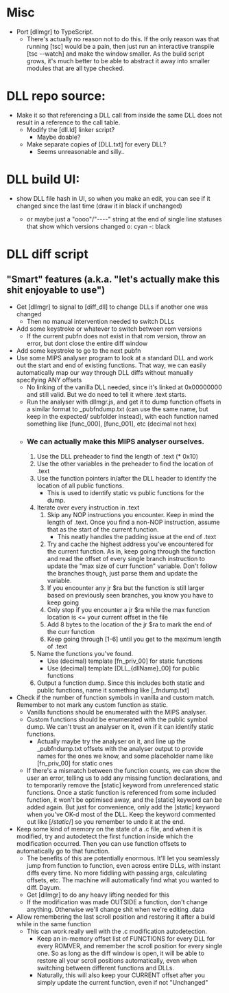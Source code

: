 

# Misc

- Port [dllmgr] to TypeScript.
    - There's actually no reason not to do this. If the only reason was that running [tsc] would be a pain, then just run an interactive transpile [tsc --watch] and make the window smaller. As the build script grows, it's much better to be able to abstract it away into smaller modules that are all type checked.


# DLL repo source:

- Make it so that referencing a DLL call from inside the same DLL does not result in a reference to the call table.
    - Modify the [dll.ld] linker script?
        - Maybe doable?
    - Make separate copies of [DLL.txt] for every DLL?
        - Seems unreasonable and silly..



# DLL build UI:

- show DLL file hash in UI, so when you make an edit, you can see if it changed since the last time (draw it in black if unchanged)

    - or maybe just a "oooo"/"----" string at the end of single line statuses that show which versions changed
        o: cyan
        -: black



# DLL diff script

## "Smart" features (a.k.a. "let's actually make this shit enjoyable to use")

- Get [dllmgr] to signal to [diff_dll] to change DLLs if another one was changed
    - Then no manual intervention needed to switch DLLs
- Add some keystroke or whatever to switch between rom versions
    - If the current pubfn does not exist in that rom version, throw an error, but dont close the entire diff window
- Add some keystroke to go to the next pubfn
- Use some MIPS analyser program to look at a standard DLL and work out the start and end of existing functions. That way, we can easily automatically map our way through DLL diffs without manually specifying ANY offsets
    - No linking of the vanilla DLL needed, since it's linked at 0x00000000 and still valid. But we do need to tell it where .text starts.
    - Run the analyser with dllmgr.js, and get it to dump function offsets in a similar format to _pubfndump.txt (can use the same name, but keep in the expected/ subfolder instead), with each function named something like [func_000], [func_001], etc (decimal not hex)
    - ### We can actually make this MIPS analyser ourselves.
        1. Use the DLL preheader to find the length of .text (* 0x10)
        2. Use the other variables in the preheader to find the location of .text
        3. Use the function pointers in/after the DLL header to identify the location of all public functions.
            - This is used to identify static vs public functions for the dump.
        3. Iterate over every instruction in .text
            1. Skip any NOP instructions you encounter. Keep in mind the length of .text. Once you find a non-NOP instruction, assume that as the start of the current function.
                - This neatly handles the padding issue at the end of .text
            2. Try and cache the highest address you've encountered for the current function. As in, keep going through the function and read the offset of every single branch instruction to update the "max size of curr function" variable. Don't follow the branches though, just parse them and update the variable.
            3. If you encounter any jr $ra but the function is still larger based on previously seen branches, you know you have to keep going
            4. Only stop if you encounter a jr $ra while the max function location is <= your current offset in the file
            5. Add 8 bytes to the location of the jr $ra to mark the end of the curr function
            6. Keep going through [1-6] until you get to the maximum length of .text
        4. Name the functions you've found.
            - Use (decimal) template [fn_priv_00]       for static functions
            - Use (decimal) template [DLL_{dllName}_00] for public functions
        5. Output a function dump. Since this includes both static and public functions, name it something like [_fndump.txt]
- Check if the number of function symbols in vanilla and custom match. Remember to not mark any custom function as static.
    - Vanilla functions should be enumerated with the MIPS analyser. 
    - Custom functions should be enumerated with the public symbol dump. We can't trust an analyser on it, even if it can identify static functions.
        - Actually maybe try the analyser on it, and line up the _pubfndump.txt offsets with the analyser output to provide names for the ones we know, and some placeholder name like [fn_priv_00] for static ones
    - If there's a mismatch between the function counts, we can show the user an error, telling us to add any missing function declarations, and to temporarily remove the [static] keyword from unreferenced static functions. Once a static function is referenced from some included function, it won't be optimised away, and the [static] keyword can be added again. But just for convenience, only add the [static] keyword when you've OK-d most of the DLL. Keep the keyword commented out like [/*static*/] so you remember to undo it at the end.
- Keep some kind of memory on the state of a .c file, and when it is modified, try and autodetect the first function inside which the modification occurred. Then you can use function offsets to automatically go to that function.
    - The benefits of this are potentially enormous. It'll let you seamlessly jump from function to function, even across entire DLLs, with instant diffs every time. No more fiddling with passing args, calculating offsets, etc. The machine will automatically find what you wanted to diff. Dayum.
    - Get [dllmgr] to do any heavy lifting needed for this
    - If the modification was made OUTSIDE a function, don't change anything. Otherwise we'll change shit when we're editing .data
- Allow remembering the last scroll position and restoring it after a build while in the same function
    - This can work really well with the .c modification autodetection.
        - Keep an in-memory offset list of FUNCTIONS for every DLL for every ROMVER, and remember the scroll position for every single one. So as long as the diff window is open, it will be able to restore all your scroll positions automatically, even when switching between different functions and DLLs.
        - Naturally, this will also keep your CURRENT offset after you simply update the current function, even if not "Unchanged"






























